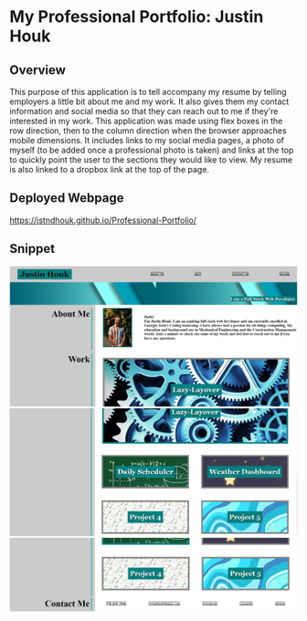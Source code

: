 # My Professional Portfolio:  Justin Houk
## Overview

This purpose of this application is to tell accompany my resume by telling employers a little bit about me and my work.  It also gives them my contact information and social media so that they can reach out to me if they're interested in my work.  This application was made using flex boxes in the row direction, then to the column direction when the browser approaches mobile dimensions.  It includes links to my social media pages, a photo of myself (to be added once a professional photo is taken) and links at the top to quickly point the user to the sections they would like to view.  My resume is also linked to a dropbox link at the top of the page.

## Deployed Webpage

https://jstndhouk.github.io/Professional-Portfolio/

## Snippet
![Image output](./assets/Capture1.png)
![Image output](./assets/Capture2.png)
![Image output](./assets/Capture3.png)
